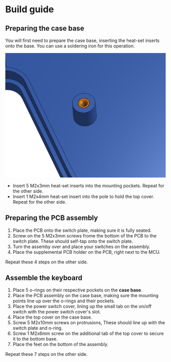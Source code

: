 # Build guide
## Preparing the case base
You will first need to prepare the case base, inserting the heat-set inserts onto the base. You can use a soldering iron for this operation.

![heatsets](https://github.com/calerouxz/TemperKB-case/blob/074e582819a92a4d95c419655db4bc0f5046c2de/Images/CAD%20assembly/Base%20heatsets.png)

- Insert 5 M2x3mm heat-set inserts into the mounting pockets. Repeat for the other side.
- Insert 1 M2x4mm heat-set insert into the pole to hold the top cover. Repeat for the other side.

## Preparing the PCB assembly
1. Place the PCB onto the switch plate, making sure it is fully seated.
2. Screw on the 5 M2x3mm screws frome the bottom of the PCB to the switch plate. These should self-tap onto the switch plate.
3. Turn the assemby over and place your switches on the assembly.
4. Place the supplemental PCB holder on the PCB, right next to the MCU.

Repeat these 4 steps on the other side.

## Assemble the keyboard
1. Place 5 o-rings on their respective pockets on the **case base**.
2. Place the PCB assembly on the case base, making sure the mounting points line up over the o-rings and their pockets.
3. Place the power switch cover, lining up the small tab on the on/off switch with the power switch cover's slot.
4. Place the top cover on the case base.
5. Screw 5 M2x10mm screws on protrusions, These should line up with the switch plate and o-ring.
6. Screw 1 M2x6mm screw on the additional tab of the top cover to secure it to the bottom base.
7. Place the feet on the bottom of the assembly.

Repeat these 7 steps on the other side.
